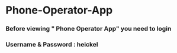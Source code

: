 # Phone-Operator-App


### Before viewing " Phone Operator App" you need to login 

### Username & Password : heickel

